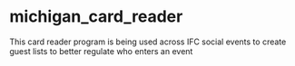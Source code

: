 # michigan_card_reader
This card reader program is being used across IFC social events to create guest lists to better regulate who enters an event
